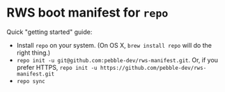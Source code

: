 # RWS boot manifest for `repo`

Quick "getting started" guide:

* Install `repo` on your system.  (On OS X, `brew install repo` will do the right thing.)
* `repo init -u git@github.com:pebble-dev/rws-manifest.git`.  Or, if you prefer HTTPS, `repo init -u https://github.com/pebble-dev/rws-manifest.git`
* `repo sync`
